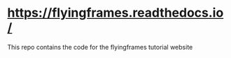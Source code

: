 
# https://flyingframes.readthedocs.io/

This repo contains the code for the flyingframes tutorial website
